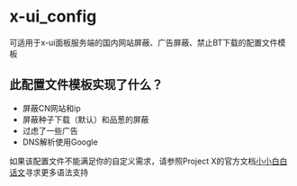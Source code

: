 # x-ui_config
可适用于x-ui面板服务端的国内网站屏蔽、广告屏蔽、禁止BT下载的配置文件模板
## 此配置文件模板实现了什么？
* 屏蔽CN网站和ip
* 屏蔽种子下载（默认）和品葱的屏蔽
* 过虑了一些广告
* DNS解析使用Google

如果该配置文件不能满足你的自定义需求，请参照Project X的官方文档[小小白白话文](https://xtls.github.io/document/level-1/routing-lv1-part1.html#_1-%E5%88%9D%E8%AF%86%E3%80%90%E8%B7%AF%E7%94%B1%E3%80%91%E4%B8%89%E5%85%84%E5%BC%9F)寻求更多语法支持
